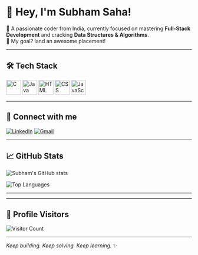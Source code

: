 # 👋 Hey, I'm Subham Saha!

🚀 A passionate coder from India, currently focused on mastering **Full-Stack Development** and cracking **Data Structures & Algorithms**.    
🎯 My goal? land an awesome placement!

---

## 🛠️ Tech Stack

<p align="left">
  <img src="https://cdn.jsdelivr.net/gh/devicons/devicon/icons/c/c-original.svg" alt="C" width="40" height="40"/>
  <img src="https://cdn.jsdelivr.net/gh/devicons/devicon/icons/java/java-original.svg" alt="Java" width="40" height="40"/>
  <img src="https://cdn.jsdelivr.net/gh/devicons/devicon/icons/html5/html5-original.svg" alt="HTML" width="40" height="40"/>
  <img src="https://cdn.jsdelivr.net/gh/devicons/devicon/icons/css3/css3-original.svg" alt="CSS" width="40" height="40"/>
  <img src="https://cdn.jsdelivr.net/gh/devicons/devicon/icons/javascript/javascript-original.svg" alt="JavaScript" width="40" height="40"/>
</p>

---

## 🔗 Connect with me

[![LinkedIn](https://img.shields.io/badge/LinkedIn-blue?style=flat&logo=linkedin&logoColor=white)](https://www.linkedin.com/in/subham-saha-a63b9b26b)
[![Gmail](https://img.shields.io/badge/Gmail-D14836?style=flat&logo=gmail&logoColor=white)](mailto:subham42cse@gmail.com)

---

## 📈 GitHub Stats

![Subham's GitHub stats](https://github-readme-stats.vercel.app/api?username=subhsa190&show_icons=true&theme=radical)

![Top Languages](https://github-readme-stats.vercel.app/api/top-langs/?username=subhsa190&layout=compact&theme=tokyonight)

---



---

## 👀 Profile Visitors

![Visitor Count](https://komarev.com/ghpvc/?username=subhsa190&color=blue&style=flat)

---

_Keep building. Keep solving. Keep learning._ ✨  
